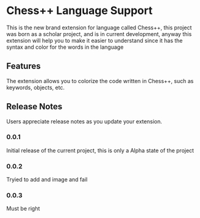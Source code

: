 # Chess++ Language Support

This is the new brand extension for language called Chess++, this project was born as a scholar project, and is in current development, anyway this extension will help you to make it easier to understand since it has the syntax and color for the words in the language

## Features

The extension allows you to colorize the code written in Chess++, such as keywords, objects, etc.

## Release Notes

Users appreciate release notes as you update your extension.

### 0.0.1

Initial release of the current project, this is only a Alpha state of the project

### 0.0.2

Tryied to add and image and fail

### 0.0.3

Must be right
